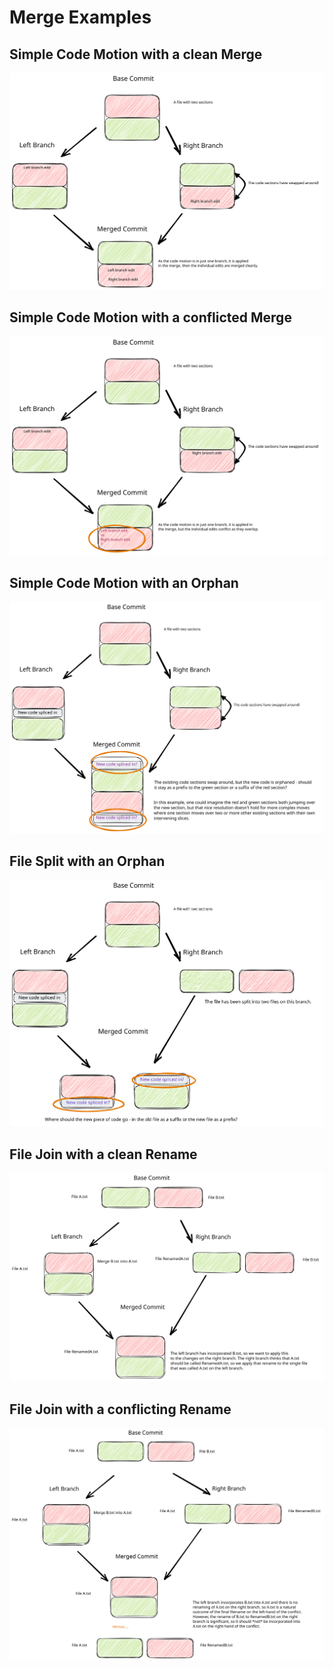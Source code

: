 # Merge Examples

## Simple Code Motion with a clean Merge

![](https://github.com/sageserpent-open/kineticMerge/blob/main/documents/SimpleCodeMotionWithACleanMerge.excalidraw.svg)

## Simple Code Motion with a conflicted Merge

![](https://github.com/sageserpent-open/kineticMerge/blob/main/documents/SimpleCodeMotionWithAConflictedMerge.excalidraw.svg)


## Simple Code Motion with an Orphan

![](https://github.com/sageserpent-open/kineticMerge/blob/main/documents/SimpleCodeMotionWithAnOrphan.excalidraw.svg)

## File Split with an Orphan

![](https://github.com/sageserpent-open/kineticMerge/blob/main/documents/FileSplitWithAnOrphan.excalidraw.svg)

## File Join with a clean Rename

![](https://github.com/sageserpent-open/kineticMerge/blob/main/documents/FileJoinWithACleanRename.excalidraw.svg)

## File Join with a conflicting Rename

![](https://github.com/sageserpent-open/kineticMerge/blob/main/documents/FileJoinWithAConflictingRename.excalidraw.svg)
